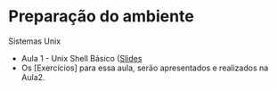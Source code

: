 # Preparação do ambiente
Sistemas Unix

* Aula 1 - Unix Shell Básico ([Slides](https://github.com/ai2-education-fiep-turma-4/01-preparacao-do-ambiente/blob/main/slides/Aula1/)
* 
	Os [Exercícios] para essa aula, serão apresentados e realizados na Aula2.


